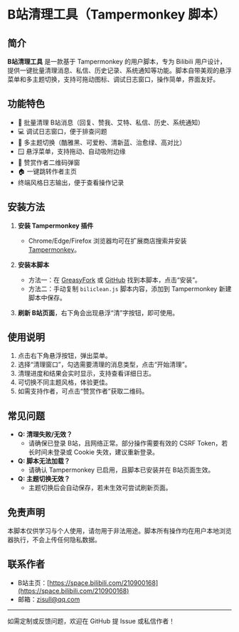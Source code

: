 # B站清理工具（Tampermonkey 脚本）

## 简介

**B站清理工具** 是一款基于 Tampermonkey 的用户脚本，专为 Bilibili 用户设计，提供一键批量清理消息、私信、历史记录、系统通知等功能。脚本自带美观的悬浮菜单和多主题切换，支持可拖动图标、调试日志窗口，操作简单，界面友好。

## 功能特色

- 🧹 批量清理 B站消息（回复、赞我、艾特、私信、历史、系统通知）
- 💻 调试日志窗口，便于排查问题
- 🎨 多主题切换（酷雅黑、可爱粉、清新蓝、治愈绿、高对比）
- 🪟 悬浮菜单，支持拖动、自动吸附边缘
- 🎁 赞赏作者二维码弹窗
- 🏠 一键跳转作者主页
- 终端风格日志输出，便于查看操作记录

## 安装方法

1. **安装 Tampermonkey 插件**
   - Chrome/Edge/Firefox 浏览器均可在扩展商店搜索并安装 [Tampermonkey](https://www.tampermonkey.net/)。

2. **安装本脚本**
   - 方法一：在 [GreasyFork](https://greasyfork.org/zh-CN) 或 [GitHub](https://github.com/zisull/BiliCleaner-Tampermonkey) 找到本脚本，点击“安装”。
   - 方法二：手动复制 `biliclean.js` 脚本内容，添加到 Tampermonkey 新建脚本中保存。

3. **刷新 B站页面**，右下角会出现悬浮“清”字按钮，即可使用。

## 使用说明

1. 点击右下角悬浮按钮，弹出菜单。
2. 选择“清理窗口”，勾选需要清理的消息类型，点击“开始清理”。
3. 清理进度和结果会实时显示，支持查看详细日志。
4. 可切换不同主题风格，体验更佳。
5. 如需支持作者，可点击“赞赏作者”获取二维码。

## 常见问题

- **Q: 清理失败/无效？**
  - 请确保已登录 B站，且网络正常。部分操作需要有效的 CSRF Token，若长时间未登录或 Cookie 失效，建议重新登录。
- **Q: 脚本无法加载？**
  - 请确认 Tampermonkey 已启用，且脚本已安装并在 B站页面生效。
- **Q: 主题切换无效？**
  - 主题切换后会自动保存，若未生效可尝试刷新页面。

## 免责声明

本脚本仅供学习与个人使用，请勿用于非法用途。脚本所有操作均在用户本地浏览器执行，不会上传任何隐私数据。

## 联系作者

- B站主页：[https://space.bilibili.com/210900168](https://space.bilibili.com/210900168)
- 邮箱：zisull@qq.com

---

如需定制或反馈问题，欢迎在 GitHub 提 Issue 或私信作者！
